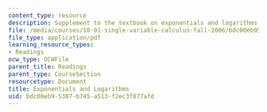 ```yaml
---
content_type: resource
description: Supplement to the textbook on exponentials and logarithms.
file: /media/courses/18-01-single-variable-calculus-fall-2006/bdc00eb95387b745a513f2ec3f877afd_xxpnentl_lgrthm.pdf
file_type: application/pdf
learning_resource_types:
- Readings
ocw_type: OCWFile
parent_title: Readings
parent_type: CourseSection
resourcetype: Document
title: Exponentials and Logarithms
uid: bdc00eb9-5387-b745-a513-f2ec3f877afd
---
```

